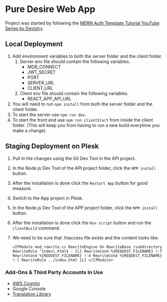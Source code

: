 # Pure Desire Web App

Project was started by following the [MERN Auth Template Tutorial YouTube Series by Devistry](https://www.youtube.com/playlist?list=PLJM1tXwlGdaf57oUx0rIqSW668Rpo_7oU).

## Local Deployment
1. Add environment variables to both the server folder and the client folder.
   1. Server env file should contain the following variables.
      - MDB_CONNECT
      - JWT_SECRET
      - PORT
      - SERVER_URL
      - CLIENT_URL
   2. Client env file should contain the following variables.
      - REACT_APP_API_URL
2. You will need to run `npm install` from both the server folder and the client folder.
3. To start the server use `npm run dev`.
4. To start the front end use `npm run clientStart` from inside the client folder. (This will keep you from having to run a new build everytime you make a change)

## Staging Deployment on Plesk
1. Pull in the changes using the Git Dev Tool in the API project.
2. In the Node.js Dev Tool of the API project folder, click the `NPM install` button.
3. After the installation is done click the `Restart App` button for good measure.
4. Switch to the App project in Plesk.
5. In the Node.js Dev Tool of the APP project folder, click the `NPM install` button.
6. After the installation is done click the `Run script` button and run the `clientBuild` command.
7. We need to be sure that .htaccess file exists and the content looks like:
   
   `<IfModule mod_rewrite.c>
   RewriteEngine On
   RewriteBase /subdirectory
   RewriteRule ^index\.html$ - [L]
   RewriteCond %{REQUEST_FILENAME} !-f
   RewriteCond %{REQUEST_FILENAME} !-d
   RewriteCond %{REQUEST_FILENAME} !-l
   RewriteRule . /index.html [L]
   </IfModule>`

### Add-Ons & Third Party Accounts In Use
- [AWS Cognito](https://github.com/markpking2/aws-cognito-node-react#step-one)
- Google Console
- [Translation Library](https://betterprogramming.pub/add-multi-language-support-in-react-js-a771c9ab31c3)